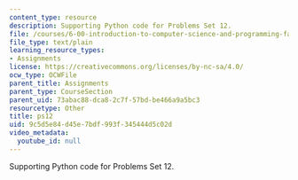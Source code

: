 ```yaml
---
content_type: resource
description: Supporting Python code for Problems Set 12.
file: /courses/6-00-introduction-to-computer-science-and-programming-fall-2008/9c5d5e84d45e7bdf993f345444d5c02d_ps12.py
file_type: text/plain
learning_resource_types:
- Assignments
license: https://creativecommons.org/licenses/by-nc-sa/4.0/
ocw_type: OCWFile
parent_title: Assignments
parent_type: CourseSection
parent_uid: 73abac88-dca8-2c7f-57bd-be466a9a5bc3
resourcetype: Other
title: ps12
uid: 9c5d5e84-d45e-7bdf-993f-345444d5c02d
video_metadata:
  youtube_id: null
---
```

Supporting Python code for Problems Set 12.
